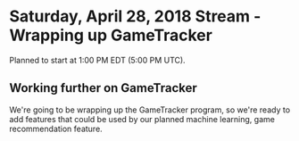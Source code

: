 # Saturday, April 28, 2018 Stream - Wrapping up GameTracker

Planned to start at 1:00 PM EDT (5:00 PM UTC).

## Working further on GameTracker

We're going to be wrapping up the GameTracker program, so we're ready to add features that could be used by our planned machine learning, game recommendation feature.

